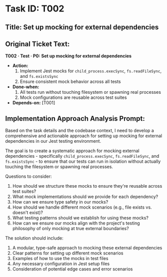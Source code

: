 # Task ID: T002

## Title: Set up mocking for external dependencies

## Original Ticket Text:

**T002 · Test · P0: Set up mocking for external dependencies**

- **Action:**
  1. Implement Jest mocks for `child_process.execSync`, `fs.readFileSync`, and `fs.existsSync`
  2. Ensure consistent mock behavior across all tests
- **Done-when:**
  1. All tests run without touching filesystem or spawning real processes
  2. Mock configurations are reusable across test suites
- **Depends-on:** [T001]

## Implementation Approach Analysis Prompt:

Based on the task details and the codebase context, I need to develop a comprehensive and actionable approach for setting up mocking for external dependencies in our Jest testing environment.

The goal is to create a systematic approach for mocking external dependencies - specifically `child_process.execSync`, `fs.readFileSync`, and `fs.existsSync` - to ensure that our tests can run in isolation without actually touching the filesystem or spawning real processes.

Questions to consider:

1. How should we structure these mocks to ensure they're reusable across test suites?
2. What mock implementations should we provide for each dependency?
3. How can we ensure type safety in our mocks?
4. How should we handle different mock scenarios (e.g., file exists vs. doesn't exist)?
5. What testing patterns should we establish for using these mocks?
6. How can we ensure our mocks align with the project's testing philosophy of only mocking at true external boundaries?

The solution should include:

1. A modular, type-safe approach to mocking these external dependencies
2. Clear patterns for setting up different mock scenarios
3. Examples of how to use the mocks in test files
4. Any necessary configuration in Jest setup files
5. Consideration of potential edge cases and error scenarios
